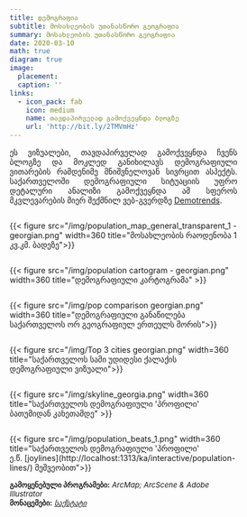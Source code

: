 ```yaml
---
title: დემოგრაფია
subtitle: მოსახლეობის უთანასწორო გეოგრაფია 
summary: მოსახლეობის უთანასწორო გეოგრაფია
date: 2020-03-10
math: true
diagram: true
image:
  placement: 
  caption: ''
links:
  - icon_pack: fab
    icon: medium
    name: თავდაპირველად გამოქვეყნდა ბლოგზე
    url: 'http://bit.ly/2TMVmHz'
---
```

<style>
  img {
    max-width: 1200px;
    transition:transform 0.25s ease;
    filter: grayscale(100%);
}
  img:hover {
    filter: grayscale(0);
}
</style>
<p align="justify">
ეს ვიზუალები, თავდაპირველად გამოქვეყნდა ჩვენს ბლოგზე და მოკლედ განიხილავს დემოგრაფიული ვითარების რამდენიმე მნიშვნელოვან სივრცით ასპექტს.
საქართველოში დემოგრაფიული სიტუაციის უფრო დეტალური ანალიზი გამოქვეყნდა ამ სფეროს მკვლევარების მიერ შექმნილ ვებ-გვერდზე <a href="http://bit.ly/2Wdgae2">Demotrends</a>.
</p>

<!DOCTYPE html>
<html>
<head>
<meta name="viewport" content="width=device-width, initial-scale=1">
<style>
* {
  box-sizing: border-box;
}

/* Create two equal columns that floats next to each other */
.column {
  float: left;
  width: 50%;
  padding: 10px;
}

/* Clear floats after the columns */
.row:after {
  content: "";
  display: table;
  clear: both;
}

/* Responsive layout - makes the two columns stack on top of each other instead of next to each other */
@media screen and (max-width: 600px) {
  .column {
    width: 100%;
  }
}
</style>
</head>
<body>

<div class="row">
  <div class="column" style="">
    <p>{{< figure src="/img/population_map_general_transparent_1 - georgian.png" width=360 title="მოსახლეობის რაოდენობა 1 კვ.კმ. ბადეზე">}}</p>
  </div>
  <div class="column" style="">
    <p>{{< figure src="/img/population cartogram - georgian.png" width=360 title="დემოგრაფიული კარტოგრამა" >}}</p>
  </div>
</div>
<div class="row">
  <div class="column" style="">
    <p>{{< figure src="/img/pop comparison georgian.png" width=360 title="დემოგრაფიული განაწილება <br> საქართველოს ორ გეოგრაფიულ ერთეულს შორის">}}</p>
  </div>
  <div class="row">
    <div class="column" style="">
     <p>{{< figure src="/img/Top 3 cities georgian.png" width=360 title="საქართველოს სამი უდიდესი ქალაქის <br> დემოგრაფიული ვიზუალი">}}</p>
  </div>
</div>
<div class="column" style="">
    <p>{{< figure src="/img/skyline_georgia.png" width=360 title="საქართველოს დემოგრაფიული 'პროფილი' <br> ბათუმიდან კახეთამდე" >}}</p>
  </div>
  <div class="row">
    <div class="column" style="">
     <p>{{< figure src="/img/population_beats_1.png" width=360 title="საქართველოს დემოგრაფიული 'პროფილი' <br> ე.წ. [joylines](http://localhost:1313/ka/interactive/population-lines/) მეშვეობით">}}</p>
  </div>
</div>
</body>
</html>

<font size="2">
    <b>გამოყენებული პროგრამები:</b> <i>ArcMap; ArcScene & Adobe Illustrator</i>  <br> <b>მონაცემები:</b> <a href="http://gis.geostat.ge/GeoMap/layersw/index.html"><i>საქსტატი</i></a>
</font>